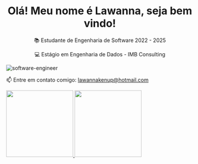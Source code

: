 <h1 align="center"> Olá! Meu nome é Lawanna, seja bem vindo! </h1> 
<p align="center">📚 Estudante de Engenharia de Software 2022 - 2025 </p>
<p align="center">💻 Estágio em Engenharia de Dados - IMB Consulting </p>


![software-engineer](https://user-images.githubusercontent.com/107578850/196538166-439a7baa-ec42-470b-acbe-553f3cdc414a.jpg)

  📫 Entre em contato comigo: lawannakenup@hotmail.com 
<div>
<a href="https://github.com/LawannaKenup">
<img height="180em" src="https://github-readme-status.vercel.app/api/top-langs/?username=LawannaKenup&layout=compact&langs_count=7&theme=dracula"/>
<img height="180em" src="https://github-readme-status.vercel.app/api?username=LawannaKenup&show_icons=true&theme=dracula#include_all_commits=true&count_private=true"/>
<div>
